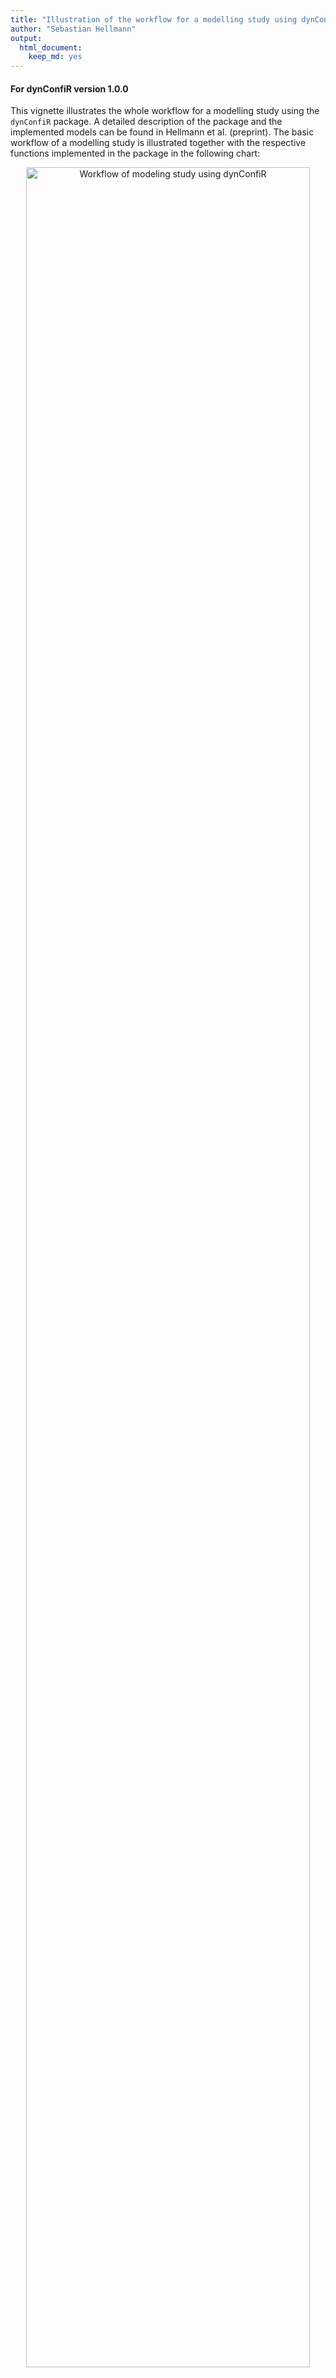 ```yaml
---
title: "Illustration of the workflow for a modelling study using dynConfiR"
author: "Sebastian Hellmann"
output: 
  html_document:
    keep_md: yes
---
```




#### For dynConfiR version 1.0.0

This vignette illustrates the whole workflow for a modelling study using the `dynConfiR` package. 
A detailed description of the package and the implemented models can be found in Hellmann et al. (preprint).
The basic workflow of a modelling study is illustrated together with the respective functions implemented in the package in the following chart:

<div class="figure" style="text-align: center">
<img src="ressources/Workflow.png" alt="Workflow of modeling study using dynConfiR" width="95%" />
<p class="caption">Workflow of modeling study using dynConfiR</p>
</div>


```r
library(dynConfiR)
library(tidyverse)
#> ── Attaching core tidyverse packages ──────────────────────── tidyverse 2.0.0 ──
#> ✔ dplyr     1.1.4     ✔ readr     2.1.5
#> ✔ forcats   1.0.0     ✔ stringr   1.5.1
#> ✔ ggplot2   3.5.1     ✔ tibble    3.2.1
#> ✔ lubridate 1.9.3     ✔ tidyr     1.3.1
#> ✔ purrr     1.0.2     
#> ── Conflicts ────────────────────────────────────────── tidyverse_conflicts() ──
#> ✖ dplyr::filter() masks stats::filter()
#> ✖ dplyr::lag()    masks stats::lag()
#> ℹ Use the conflicted package (<http://conflicted.r-lib.org/>) to force all conflicts to become errors
```


## Step 0: Data preparation

For this illustration, we load the `ConfidenceOrientation` dataset, which is contained in the `dynConfiR` package.
The dataset contains results from an orientation discrimination experiment with simultaneous confidence judgments. The data set includes results from 16 participants and 3 sessions each. The task was to identify the orientation (horizontal ("waagrecht") or vertical ("senkrecht")) of a grid that was briefly visible and then covered by a mask in form of a checkerboard pattern. The stimulus-onset-asynchrony (SOA) was manipulated in 5 steps. Confidence was reported using a joystick on a continuous visual analogue scale with values between -1 and 1. 


```r
data("ConfidenceOrientation")
data <- ConfidenceOrientation %>%
  select(participant, SOA, stimulus, response, correct, rt, cont_rating)
head(ConfidenceOrientation)
#> # A tibble: 6 × 12
#>   participant session gender   age   SOA orientation stimulus  response  correct
#>         <dbl>   <dbl> <chr>  <dbl> <dbl>       <dbl> <chr>     <chr>       <dbl>
#> 1           1       1 w         23   8.3           0 senkrecht senkrecht       1
#> 2           1       1 w         23 133.           90 waagrecht senkrecht       0
#> 3           1       1 w         23  33.3           0 senkrecht senkrecht       1
#> 4           1       1 w         23  16.7          90 waagrecht senkrecht       0
#> 5           1       1 w         23 133.            0 senkrecht senkrecht       1
#> 6           1       1 w         23  16.7           0 senkrecht senkrecht       1
#> # ℹ 3 more variables: rt <dbl>, cont_rating <dbl>, disc_rating <dbl>
head(data)
#> # A tibble: 6 × 7
#>   participant   SOA stimulus  response  correct    rt cont_rating
#>         <dbl> <dbl> <chr>     <chr>       <dbl> <dbl>       <dbl>
#> 1           1   8.3 senkrecht senkrecht       1  2.89      -0.969
#> 2           1 133.  waagrecht senkrecht       0  3.06       0.817
#> 3           1  33.3 senkrecht senkrecht       1  2.83      -1    
#> 4           1  16.7 waagrecht senkrecht       0  2.65      -1    
#> 5           1 133.  senkrecht senkrecht       1  2.92       0.270
#> 6           1  16.7 senkrecht senkrecht       1  3.17      -0.992
```
There are several steps of data preparation, which are either necessary or recommended. 
First, the models implemented in `dynConfiR` all require confidence to be measured on a discrete scale, so we discretize the contionuous confidence rating. We do this using equidistant breaks. The functions would be fine with any integer or factor column, so we simply use the cut function.  


```r
data <- data %>%
  mutate(confidence = cut(cont_rating, breaks = seq(-1, 1, length.out=6), include.lowest = TRUE,
                          labels=1:5))
head(data)
#> # A tibble: 6 × 8
#>   participant   SOA stimulus  response  correct    rt cont_rating confidence
#>         <dbl> <dbl> <chr>     <chr>       <dbl> <dbl>       <dbl> <fct>     
#> 1           1   8.3 senkrecht senkrecht       1  2.89      -0.969 1         
#> 2           1 133.  waagrecht senkrecht       0  3.06       0.817 5         
#> 3           1  33.3 senkrecht senkrecht       1  2.83      -1     1         
#> 4           1  16.7 waagrecht senkrecht       0  2.65      -1     1         
#> 5           1 133.  senkrecht senkrecht       1  2.92       0.270 4         
#> 6           1  16.7 senkrecht senkrecht       1  3.17      -0.992 1
```
Second, it is recommended to exclude trials with very fast and slow response times. We do this using a sharp threshold of 300ms for fast response times and an individual upper threshold for each participant equal to the mean plus three times standard deviation. 
In addition, we exclude participants that showed guessing-level performance in the identification judgment, defined by the critical threshold of a binomial test. Finally, we exclude participants, which showed no variation in their confidence judgments, defined by reporting the same discrete confidence in at least 90% of the trials.

```r
### Exclusion of participants
exclusion_crit <- data %>% group_by(participant) %>%
  reframe(bad_performance = binom.test(sum(correct), n(), p=0.5, alternative="greater")$p.value,
          prob_mode_conf = max(table(confidence))/n()) %>%
  mutate(bad_performance = bad_performance > 0.05, 
         no_conf_variation = prob_mode_conf>.90)
print(t(exclusion_crit))
#>                        [,1]      [,2]      [,3]      [,4]      [,5]      [,6]
#> participant       1.0000000 2.0000000 3.0000000 4.0000000 5.0000000 6.0000000
#> bad_performance   0.0000000 0.0000000 0.0000000 0.0000000 0.0000000 0.0000000
#> prob_mode_conf    0.4092593 0.4277778 0.5709877 0.5425926 0.5290123 0.3641975
#> no_conf_variation 0.0000000 0.0000000 0.0000000 0.0000000 0.0000000 0.0000000
#>                        [,7]      [,8]      [,9]     [,10]      [,11]      [,12]
#> participant       7.0000000 8.0000000 9.0000000 10.000000 11.0000000 12.0000000
#> bad_performance   0.0000000 0.0000000 0.0000000  0.000000  0.0000000  0.0000000
#> prob_mode_conf    0.5246914 0.4981481 0.3641975  0.795679  0.6259259  0.4759259
#> no_conf_variation 0.0000000 0.0000000 0.0000000  0.000000  0.0000000  0.0000000
#>                        [,13]      [,14]      [,15]      [,16]
#> participant       13.0000000 14.0000000 15.0000000 16.0000000
#> bad_performance    0.0000000  0.0000000  0.0000000  0.0000000
#> prob_mode_conf     0.6006173  0.4037037  0.4432099  0.5401235
#> no_conf_variation  0.0000000  0.0000000  0.0000000  0.0000000
excluded_parts <- exclusion_crit %>% filter(bad_performance | no_conf_variation) %>% 
  pull(participant)
data <- data %>% filter(!participant %in% excluded_parts)
### Result: No participant was excluded

### Exclusion of trials:
nrow_tot <- nrow(data)
data <- data %>% group_by(participant) %>% 
  filter((rt > 0.3) & (rt <mean(rt)+3*sd(rt)))
cat("We excluded ", 1- nrow(data)/nrow_tot, " of all trials because of RT's.\n")
#> We excluded  0.01296296  of all trials because of RT's.
```


*************************************



## Step 1: Parameter fitting 

The fitting function expects the data to come in a tidy data frame, with each row representing one trial. The data frame should include the following columns (expected column names in parentheses): true stimulus identity (`stimulus`), binary decision response (`response`), categorical confidence judgment (`rating`), and response time (`rt`). As an alternative to the stimulus or response column, a column for accuracy (`correct`) may be provided. 
In addition, a column for the experimental manipulation of discriminability of the stimulus (`condition`) may be included, which is the SOA in our example.
The columns `stimulus` and `response` should have the same possible values ("senkrecht" and "waagrecht" in our case). 
Instead of renaming columns in the data frame, alternative column names may be added as arguments of the form `rating = "confidence"`, to tell the function that the confidence rating is contained in the column `confidence`. Similarly, we add the argument `condition="SOA"` to identify the column that represents our experimental manipulation. 
Any column named `sbj`, `subject`, or `participant` will be used to fit the models independently to individual subjects. 

Provided the data is prepared in such a format the desired models may be fitted to the data with one simple function call to `fitRTConfModels`. There are some possible specifications in the fitting procedure, like using only the single best parameter set (identified by a grid_search) using `nAttempts=1` and only one optimization call (`nRestarts=1`) to speed up the model fitting.
For diffusion-based models, the argument `restr_tau="simult_conf"` tells the function that the amount of post-decisional evidence accumulation should be naturally bound by the empirical response time, since confidence was reported simultaneously with the identification judgment. 

In the following code, we comment the actual fitting call and load pre-fitted parameters, because the fitting would take some time (about 1.5 hours on a 2.4GHz processor, given there are 20 cores available). 


```r
# parfits <- fitRTConfModels(data, models=c("2DSD", "IRMt"), 
#                            restr_tau = "simult_conf", 
#                            opts = list(nAttempts=1, nRestarts=1), 
#                            logging = FALSE, 
#                            parallel="models", n.cores = 20,
#                            condition="SOA", rating="confidence")
# save(parfits, file="saved_parfits.RData")
load("ressources/saved_parfits.RData")
head(parfits)
#>      model negLogLik    N  k      BIC     AICc      AIC
#> 1 dynaViTE  3423.288 1587 24 7023.447 6895.283 6894.576
#> 2     2DSD  3566.387 1587 20 7280.166 7173.259 7172.774
#> 3     IRMt  3756.845 1587 19 7653.712 7552.126 7551.690
#> 4 dynaViTE  2833.633 1601 24 5844.348 5715.967 5715.266
#> 5     2DSD  3005.796 1601 21 6166.537 6054.123 6053.591
#> 6     IRMt  3152.874 1601 19 6445.937 6344.180 6343.748
#>                        fixed        t0       st0         v1         v2
#> 1           sym_thetas=FALSE 1.3424692 0.9359015 0.18269770 0.39655533
#> 2 sym_thetas=FALSE, lambda=0 0.0000000 0.9424488 0.01871128 0.21913645
#> 3           sym_thetas=FALSE 1.4305597 1.0771606 0.01381402 0.25913446
#> 4           sym_thetas=FALSE 0.0000000 1.2528076 0.06839356 0.29952115
#> 5 sym_thetas=FALSE, lambda=0 0.8677412 1.0621247 0.17089625 0.06500952
#> 6           sym_thetas=FALSE 1.4080804 1.5808275 0.03986083 0.21061357
#>          v3        v4       v5 thetaLower1 thetaLower2 thetaLower3  thetaLower4
#> 1 0.6972138 2.0676742 2.367748   0.5319406   0.7244282    1.052593 1.356565e+00
#> 2 0.5285474 1.7837465 2.285297   0.2457220   0.8414821    1.804069 2.640370e+00
#> 3 0.5684356 1.9681446 2.285918   0.8107486   1.0434087    1.467859 1.875711e+00
#> 4 0.5049240 1.1211837 1.427827   1.5183670   1.7745036    2.010324 1.000000e+24
#> 5 0.3130298 0.9364188 1.809277   2.1704956   2.6941202    3.114510 1.000000e+24
#> 6 0.4045930 1.1478456 2.459388   2.5641551   3.1989347    3.899690 1.000000e+24
#>   thetaUpper1 thetaUpper2 thetaUpper3  thetaUpper4        wrt      wint
#> 1   0.2439791   0.5182875    0.992385 1.316834e+00         NA        NA
#> 2  -0.5129848   0.3566307    1.756024 2.661897e+00         NA        NA
#> 3   0.8384092   1.2394523    2.026483 2.568221e+00 0.06619651 0.9338035
#> 4   1.4258496   1.6555371    1.901753 1.000000e+24         NA        NA
#> 5   2.0613721   2.5446263    2.887283 1.000000e+24         NA        NA
#> 6   2.4926748   2.9529658    3.601922 1.000000e+24 0.00000000 0.8425240
#>         wx         b         a         z           sz         sv       tau
#> 1       NA        NA 1.7443862 0.5932128 3.956088e-01 0.84324524 0.1123153
#> 2       NA        NA 1.6865064 0.5916077 1.481742e-06 0.66848076 1.4331155
#> 3 0.000000 0.5886599 0.7630233        NA           NA         NA        NA
#> 4       NA        NA 1.7026228 0.5128777 7.930835e-01 0.00149642 1.4352690
#> 5       NA        NA 1.9316822 0.5116397 9.349912e-01 0.24087906 0.6161631
#> 6 0.157476 0.5331864 0.5520089        NA           NA         NA        NA
#>           w         svis    sigvis    lambda participant
#> 1 0.4829751 1.154609e-06 0.7349314 0.6103222           1
#> 2        NA           NA        NA 0.0000000           1
#> 3        NA           NA        NA        NA           1
#> 4 0.2182938 1.732596e-02 0.2311835 0.7750507          10
#> 5        NA           NA        NA 0.0000000          10
#> 6        NA           NA        NA        NA          10
```

We can also include parameter restrictions into our models using the `fixed` argument. For example, the starting point can be fixed to 0.5 to implement the assumption of unbiased observers. For race models (IRMt and PCRMt), this would be included by specifying that the response thresholds for both accumulators should be equal (`a="b"`). For unbiased observers, it may be reasonable to assume that the confidence thresholds for both responses coincide (`sym_thetas=TRUE`). Also, the between-trial variabilities of non-decision time and starting point may be set to 0 (which leads to much faster fitting). 

```r
# parfits_restricted <- fitRTConfModels(data, models=c("dynaViTE", "2DSD"), 
#                            restr_tau = "simult_conf", 
#                            fixed = list(sym_thetas=TRUE, z=0.5, sz=0, st0=0), 
#                            opts = list(nAttempts=1, nRestarts=1), 
#                            logging = FALSE, 
#                            parallel="models", n.cores = 20,
#                            condition="SOA", rating="confidence")
# save(parfits_restricted, file="saved_parfits_restricted.RData")
load("ressources/saved_parfits_restricted.RData")
parfits_restricted$model <-  paste0(parfits_restricted$model, "_restricted")
head(parfits_restricted)
#>                 model negLogLik    N  k      BIC     AICc      AIC
#> 1 dynaViTE_restricted  3782.012 1587 17 7689.308 7598.371 7598.024
#> 2     2DSD_restricted  3927.596 1587 13 7950.998 7881.391 7881.193
#> 3 dynaViTE_restricted  3104.807 1601 17 6335.046 6243.957 6243.613
#> 4     2DSD_restricted  3282.036 1601 13 6659.991 6590.269 6590.072
#> 5 dynaViTE_restricted  3145.554 1602 17 6416.552 6325.452 6325.109
#> 6     2DSD_restricted  3591.284 1602 13 7278.495 7208.765 7208.568
#>                                           fixed        t0 st0          v1
#> 1           sym_thetas=TRUE, z=0.5, sz=0, st0=0 0.9769269   0 0.104220678
#> 2 sym_thetas=TRUE, z=0.5, sz=0, st0=0, lambda=0 0.0000000   0 0.004605967
#> 3           sym_thetas=TRUE, z=0.5, sz=0, st0=0 0.0000000   0 0.051849765
#> 4 sym_thetas=TRUE, z=0.5, sz=0, st0=0, lambda=0 0.0000000   0 0.032984315
#> 5           sym_thetas=TRUE, z=0.5, sz=0, st0=0 0.0000000   0 0.000000000
#> 6 sym_thetas=TRUE, z=0.5, sz=0, st0=0, lambda=0 0.0000000   0 0.025194867
#>          v2        v3        v4        v5       theta1    theta2    theta3
#> 1 0.2274269 0.3946561 1.0985194 1.2429055  0.203665481 0.4060153 0.7559468
#> 2 0.1472463 0.3580550 1.1412923 1.3908756 -0.004910317 0.5852685 1.5533554
#> 3 0.1693557 0.3216821 0.6569603 0.8039947  0.957901992 1.0780363 1.1971126
#> 4 0.1069910 0.2163189 0.6577729 1.2179978  2.882317755 3.6263226 4.4925305
#> 5 0.0000000 0.1097628 0.4804683 0.8395739  0.321829888 0.4251862 0.5035269
#> 6 0.0000000 0.0000000 0.5820335 1.3844089  1.890613073 2.2985357 2.6199404
#>         theta4        a   z sz           sv       tau          w         svis
#> 1 1.014019e+00 2.308885 0.5  0 1.593695e-06 0.4740562 0.41781718 1.000000e-06
#> 2 2.233444e+00 2.321753 0.5  0 4.945559e-06 1.4519430         NA           NA
#> 3 1.000000e+24 2.346478 0.5  0 1.230765e-06 1.4024472 0.19285450 1.000000e-06
#> 4 1.000000e+24 2.377583 0.5  0 0.000000e+00 1.4057496         NA           NA
#> 5 6.588504e-01 2.046277 0.5  0 9.477280e-07 1.3960523 0.08876062 5.945011e-06
#> 6 3.351139e+00 2.082824 0.5  0 0.000000e+00 1.3993972         NA           NA
#>       sigvis    lambda participant
#> 1 0.43166559 0.5964927           1
#> 2         NA 0.0000000           1
#> 3 0.07597196 0.7374815          10
#> 4         NA 0.0000000          10
#> 5 0.17308645 1.1844435          11
#> 6         NA 0.0000000          11
```

## Step 2: Quantitative model comparison
Quantitative model comparison are often based on difference in information criteria, like BIC and AIC. The package includes two important functions to compare the model fits quantitatively. 
First, on an individual level, one may compute model weights based on information criteria, using the function `subject_modelweights`. This allows to investigate individual variability in group comparisons or studies about individual differences. It would also be possible to calculate individual Bayes Factors, which is sometimes easier to interpret. 

Second, to calculate group averages, the function `group_BMS_fits` performs a Bayesian model selection based on a random effects model on model weights (see Dauzineau et al., 2014, for more detail). 
The function also provides the output of a fixed effects model, which is equivalent to adding up individual BIC differences (or multiplying individual Bayes Factors), however, we recommend the random effects model weight. It is also possible to calculate Bayes Factors for a binary comparison using the output but as a comparison between two models, only, is rather seldom, the output is formatted for multiple models. 

In our example, we first visualize the BIC values across different models (with lines for each participant). We already see that the dynaViTE model has the lowest BIC for all participants and the IRMt performs worse. Then, we apply `subject_modelweights` function and visualize the individual model weights. This plot again shows that for each individual subject, the dynaViTE performs clearly better.  Accordingly, the protected exceedence probability (PEP) clearly favours the dynaViTE model in the group-level comparison. 


```r
all_parfits <- bind_rows(parfits, parfits_restricted)
ggplot(all_parfits, aes(x=model, y=BIC))+
  geom_violin()+geom_line(aes(group=participant))
```

<img src="ModellingWorkflow_files/figure-html/unnamed-chunk-8-1.png" style="display: block; margin: auto;" />

```r

individual_weights <- subject_modelweights(all_parfits)
print(head(individual_weights))
#>           2DSD 2DSD_restricted dynaViTE dynaViTE_restricted          IRMt
#> 1 1.795365e-56   3.844859e-202        1       2.571276e-145 1.379280e-137
#> 2 6.185979e-71    8.501866e-96        1        1.345557e-16 4.959842e-210
#> 3 2.151030e-31   1.053002e-288        1       2.962021e-239 3.244526e-112
#> 4 9.873734e-60   1.296667e-116        1        1.372067e-31 1.612462e-208
#> 5 4.312211e-51    1.316465e-92        1        1.669803e-24 2.841928e-243
#> 6 3.239234e-46   5.120792e-123        1        6.288945e-67 1.385392e-158
#>   participant
#> 1           1
#> 2          10
#> 3          11
#> 4          12
#> 5          13
#> 6          14
individual_weights %>% pivot_longer(cols=1:5, names_to="Model", values_to="Model weight") %>% 
  ggplot(aes(x=as.factor(participant), y=`Model weight`, fill=Model))+
  geom_bar(stat="identity")
```

<img src="ModellingWorkflow_files/figure-html/unnamed-chunk-8-2.png" style="display: block; margin: auto;" />

```r

group_weights <- group_BMS_fits(all_parfits)
print(head(group_weights$model_weights))
#>                     alpha          r     ep    pep fx_prob
#> 2DSD                    2 0.09523810 0.0001 0.0001       0
#> 2DSD_restricted         1 0.04761905 0.0000 0.0000       0
#> dynaViTE               16 0.76190476 0.9999 0.9999       1
#> dynaViTE_restricted     1 0.04761905 0.0000 0.0000       0
#> IRMt                    1 0.04761905 0.0000 0.0000       0
```

*************************************

## Step 3: Model Checks: Predictions and visual comparison

Checking whether the best-fitting model (or any other model) can actually account for the observed data is an important step in every modelling study. Sometimes, there is a particular data pattern that is at the core of the study, but even if not, we should always check, whether the model can sufficiently account for the key data patterns, e.g. the relationship between discriminability and confidence. 

Predictions on a group-level can be computed in two different ways. 
First, it is possible to aggregate the fitted parameters (using the mean oder median) first and then only compute predictions for these group-level parameters. However, we recommend the second way: Computing the predicted distributions for each individual with the respective parameters and then aggregate the predictions in the same way as the empirical data. We think that this will in general give more robust results, because computing the mean of parameters independently ignores possible interactions that these parameters could have on the outcomes. 

We can directly use the output of the fitting function to compute predictions for our fitted parameters for each individual using the function `predictConfModels` (for the discrete response distributions) and `predictRTModels` (for the response time density). 


```r
# predictedResponses <- 
#   predictConfModels(parfits, simult_conf = TRUE) 
# predictedRTdist <-
#   predictRTModels(parfits, maxrt=9, simult_conf=TRUE)
# save(predictedResponses, predictedRTdist, file="predictions.RData")
load("ressources/predictions.RData")
print(head(predictedResponses))
#>   condition stimulus response correct rating            p info          err
#> 1         1        1        1       1      1 0.1257439758   OK 1.319106e-05
#> 2         2        1        1       1      1 0.0950783463   OK 1.204739e-05
#> 3         3        1        1       1      1 0.0571920690   OK 1.048219e-05
#> 4         4        1        1       1      1 0.0016623426   OK 4.351961e-06
#> 5         5        1        1       1      1 0.0007121333   OK 3.246739e-06
#> 6         1       -1        1       0      1 0.1151017976   OK 1.362677e-05
#>      model participant
#> 1 dynaViTE           1
#> 2 dynaViTE           1
#> 3 dynaViTE           1
#> 4 dynaViTE           1
#> 5 dynaViTE           1
#> 6 dynaViTE           1
print(head(predictedRTdist))
#>   condition stimulus response correct rating         rt dens    model
#> 1         1        1        1       1      1 0.00000000    0 dynaViTE
#> 2         1        1        1       1      1 0.09090909    0 dynaViTE
#> 3         1        1        1       1      1 0.18181818    0 dynaViTE
#> 4         1        1        1       1      1 0.27272727    0 dynaViTE
#> 5         1        1        1       1      1 0.36363636    0 dynaViTE
#> 6         1        1        1       1      1 0.45454545    0 dynaViTE
#>   participant
#> 1           1
#> 2           1
#> 3           1
#> 4           1
#> 5           1
#> 6           1
```


The predicted distributions may be visually compared to the empirical distributions to check how accurately the model fits the data. Therefore, we transform the condition column in the prediction data sets to fit the one in the empirical data. 

```r
predictedResponses <- mutate(predictedResponses, SOA = factor(condition, labels=sort(unique(data$SOA))))
predictedRTdist <- mutate(predictedRTdist, SOA = factor(condition, labels=sort(unique(data$SOA))))
data <- mutate(data, SOA= factor(SOA, levels=sort(unique(SOA))))
```

Afterward, we use different aggregations to visualize different aspects of the data. First the increase in response accuracy with increasing SOA: 


```r
###########    Plot accuracies    #######
Data_Acc <- data %>% group_by(participant, SOA) %>%
  summarise(Acc = mean(correct), .groups="drop") %>%
  summarise(Acc = mean(Acc), .by = SOA) %>% mutate(SOA=as.factor(SOA))
Preds_Acc <- predictedResponses %>% 
  group_by(participant, model, SOA) %>%
  reframe(Acc = sum(p*correct)/(2))%>% 
  group_by(model, SOA) %>%
  reframe(Acc = mean(Acc))  

## Figure: Plot of Fitted Accuracy                    ----
p_Acc <- ggplot(Data_Acc, aes(x=SOA, y=Acc)) +
  geom_line(data=Preds_Acc, aes(linetype="Predicted", group=model), linewidth=1)+
  geom_point(aes(shape="Observed"), fill="white")+
  facet_wrap(.~model, nrow=1)+ ylab("Mean Accuracy")+
  scale_linetype_manual(name="", values=1) +
  scale_shape_manual(values=c(21),name = "")  +
  guides(shape=guide_legend(order=3), color=guide_legend(order=3))+
  theme_bw() +
  theme(legend.position = "right", panel.spacing=unit(0, "lines"))
p_Acc
```

<img src="ModellingWorkflow_files/figure-html/unnamed-chunk-11-1.png" style="display: block; margin: auto;" />

Next, we inspect the relationship between task difficulty and confidence and its modulation by accuracy. We see that the data shows an increase in confidence with longer SOA's for both correct and incorrect decisions. The dynaViTE model is the only model that produces this behavior in the model fits. 

```r
two_colors_correct <- c("#1b9e77", "#fc8d62")

###### Plot mean confidence ratings across conditions and accuracy    #####
Data_MRating_corr_cond_part <- data %>% 
  group_by(participant, SOA, correct) %>%
  reframe(meanRating = mean(as.numeric(confidence)))
Data_MRating_corr_cond <- Data_MRating_corr_cond_part %>% 
  reframe(meanRating=mean(meanRating),.by=c(SOA, correct)) %>%
  mutate(SOA=as.factor(SOA), correct=as.factor(correct))
Preds_MRating_corr_cond <- predictedResponses %>% 
  group_by(model, participant, SOA, correct) %>%
  reframe(meanRating = sum(p*rating)/(sum(p))) %>%
  reframe(meanRating = mean(meanRating), .by = c(model, SOA, correct)) %>%
  mutate(correct=as.factor(correct))

ggplot(Data_MRating_corr_cond,
                    aes(x=SOA, y=meanRating, group = correct, shape=correct)) +
  geom_line(data=Preds_MRating_corr_cond, aes(color=correct), linewidth=0.8)+
  geom_point(fill="white", size=1.8)+ ylab("Mean Confidence")+
  facet_wrap(.~model, nrow=1)+ #, dir="v"
  scale_color_manual(values= two_colors_correct, breaks=c(1,0),
                     name = "Predicted", labels=c("Correct", "Wrong")) +
  scale_fill_manual(values= two_colors_correct, breaks=c(1,0),
                    name = "Predicted", labels=c("Correct", "Wrong")) +
  scale_shape_manual(values=c(21,17),breaks=c(1,0),
                     name = "Observed", labels=c("Correct", "Wrong"))  +
  theme_bw() +
  theme(legend.position = "right", panel.spacing=unit(0, "lines"),
        axis.text.x = element_text(angle=30))
```

<img src="ModellingWorkflow_files/figure-html/unnamed-chunk-12-1.png" style="display: block; margin: auto;" />

When it comes to response times it is important to use the same way of aggregation for the empirical data and the predictions. We want to compute the response time quantiles for all trials put into one set, depending on the accuracy and the confidence rating or the accuracy and SOA, respectively. 
To get equivalent quantiles for the prediction, for which we only have the densities for different values of the response times, we have to compute a weighted average of these densities with weights equal to the relative proportion in the data for the respective participant. 


```r
Ns_part <- data %>% 
  group_by(participant) %>% 
  reframe(N=n(), MinRT = min(rt))  %>%
  select(participant, N)
Preds_RTdens_corr_cond_rating <- predictedRTdist %>% 
  left_join(Ns_part, by="participant") %>%
  group_by(rating, SOA, model, correct, rt) %>%
  reframe(dens = sum(dens*N)/nrow(data))
```

For computing the quantiles given the densities (probability density function; pdf), the `dynConfiR` package offers the `PDFtoQuantiles` function, which computes the quantiles for the column `rt` determined by the column `dens` for each subgroup of the data determined by all other columns present. In the following situation, we get the quantiles for each model, accuracy, and confidence rating independently:


```r
# Reaction Time Quantiles of the Data grouped by rating and accuracy  
Data_RTQuants_corr_rating <- data %>% 
  mutate(rating=confidence) %>% 
  group_by(rating, correct) %>%
  reframe(p=c(.1,.5,.9), q = quantile(rt, probs = c(.1,.5,.9))) 

### g) Prediction response time quantiles                ----
Preds_RTQuants_corr_rating <- Preds_RTdens_corr_cond_rating %>% 
  group_by(model, rt, correct, rating) %>%
  reframe(dens = mean(dens)) %>%
  PDFtoQuantiles(p=c(.1,.5,.9)) 

## Figure 7: RTQuantiles accross correct X rating          ----
ggplot()+
  geom_line(data=mutate(Preds_RTQuants_corr_rating, 
                        correct=factor(correct, labels=c("Wrong", "Correct")),
                        rating = as.factor(rating)),
            aes(x=rating, y=log(q), group=as.factor(p),color=correct), linewidth=0.7)+
  geom_point(data=mutate(Data_RTQuants_corr_rating, 
                         correct=factor(correct, labels=c("Wrong", "Correct")),
                         rating = as.factor(rating)),
             aes(x=rating, y=log(q), shape=correct),
             size=1.2, fill="white")+
  scale_color_manual(values= two_colors_correct, breaks=c("Correct", "Wrong"),
                     name = "Predicted", labels=c("Correct", "Wrong")) +
  scale_shape_manual(values=c(21,17),breaks=c("Correct", "Wrong"),
                     name = "Observed", labels=c("Correct", "Wrong"))  +
  scale_x_discrete(name="Confidence rating", breaks=1:5)+
  scale_y_continuous(name="Reaction time quantiles [s] (log scaled)")+
  facet_grid(model ~correct)+ #correct~model
  theme_bw() +
  theme(legend.box = "horizontal", legend.position = "bottom",
        legend.direction = "horizontal",
        panel.spacing=unit(0, "lines"))
```

<img src="ModellingWorkflow_files/figure-html/unnamed-chunk-14-1.png" style="display: block; margin: auto;" />
Similarly, we can visualize the response time distribution for the different levels of the SOA manipulation.

```r
# Reaction Time Quantiles of the Data grouped by SOA and accuracy  
Data_RTQuants_corr_cond <- data %>%
  group_by(SOA, correct) %>%
  reframe(p=c(.1,.5,.9), q = quantile(rt, probs = c(.1,.5,.9))) 
### Prediction response time quantiles 
Preds_RTQuants_corr_cond <-   Preds_RTdens_corr_cond_rating %>%
  group_by(model, rt, correct, SOA) %>%
  reframe(dens = sum(dens)) %>%
  PDFtoQuantiles(p=c(.1,.5,.9))

## Figure 7: RTQuantiles accross correct X SOA          ----
ggplot()+
  geom_line(data=mutate(Preds_RTQuants_corr_cond, correct=factor(correct, labels=c("Wrong", "Correct")),
                        SOA = as.factor(SOA)),
            aes(x=SOA, y=log(q), group=as.factor(p),color=correct), linewidth=0.7)+
  geom_point(data=mutate(Data_RTQuants_corr_cond, correct=factor(correct, labels=c("Wrong", "Correct")),
                         SOA = as.factor(SOA)),
             aes(x=SOA, y=log(q), shape=correct),
             size=1.2, fill="white")+
  scale_color_manual(values= two_colors_correct, breaks=c("Correct", "Wrong"),
                     name = "Predicted",
                     labels=c("Correct", "Wrong")) +
  scale_shape_manual(values=c(21,17),breaks=c("Correct", "Wrong"),
                     name = "Observed",
                     labels=c("Correct", "Wrong"))  +
  scale_y_continuous(name="Reaction time quantiles [s] (log scaled)")+
  facet_grid(model ~correct)+ #correct~model
  theme_bw() +
  theme(legend.box = "horizontal", legend.position = "bottom",
        legend.direction = "horizontal", panel.spacing=unit(0, "lines"))
```

<img src="ModellingWorkflow_files/figure-html/unnamed-chunk-15-1.png" style="display: block; margin: auto;" />


***********************************
